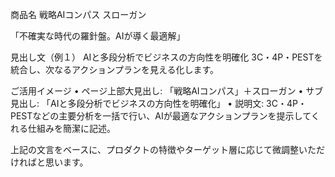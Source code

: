 商品名
戦略AIコンパス
スローガン

「不確実な時代の羅針盤。AIが導く最適解」

見出し文（例１）
AIと多段分析でビジネスの方向性を明確化
3C・4P・PESTを統合し、次なるアクションプランを見える化します。

ご活用イメージ
	•	ページ上部大見出し: 「戦略AIコンパス」＋スローガン
	•	サブ見出し: 「AIと多段分析でビジネスの方向性を明確化」
	•	説明文: 3C・4P・PESTなどの主要分析を一括で行い、AIが最適なアクションプランを提示してくれる仕組みを簡潔に記述。

上記の文言をベースに、プロダクトの特徴やターゲット層に応じて微調整いただければと思います。